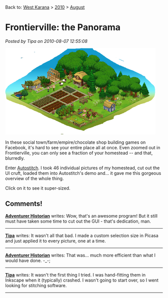 Back to: [West Karana](/posts/westkarana.md) > [2010](/posts/2010/westkarana.md) > [August](./westkarana.md)
# Frontierville: the Panorama

*Posted by Tipa on 2010-08-07 12:55:08*

[![](../../../uploads/2010/08/homestead-480x276.png "Frontierville Homestead")](../../../uploads/2010/08/homestead.png)

In these social town/farm/empire/chocolate shop building games on Facebook, it's hard to see your entire place all at once. Even zoomed out in Frontierville, you can only see a fraction of your homestead -- and that, blurredly.

Enter [Autostitch](http://cvlab.epfl.ch/~brown/autostitch/autostitch.html). I took 46 individual pictures of my homestead, cut out the UI cruft, loaded them into Autostitch's demo and... it gave me this gorgeous overview of the whole thing.

Click on it to see it super-sized.

## Comments!

**[Adventurer Historian](http://combat-archaeology.net/)** writes: Wow, that's an awesome program! But it still must have taken some time to cut out the GUI - that's dedication, man.

---

**[Tipa](https://chasingdings.com)** writes: It wasn't all that bad. I made a custom selection size in Picasa and just applied it to every picture, one at a time.

---

**[Adventurer Historian](http://combat-archaeology.net/)** writes: That was... much more efficient than what I would have done. -\_-;

---

**[Tipa](https://chasingdings.com)** writes: It wasn't the first thing I tried. I was hand-fitting them in Inkscape when it (typically) crashed. I wasn't going to start over, so I went looking for stitching software.

---

